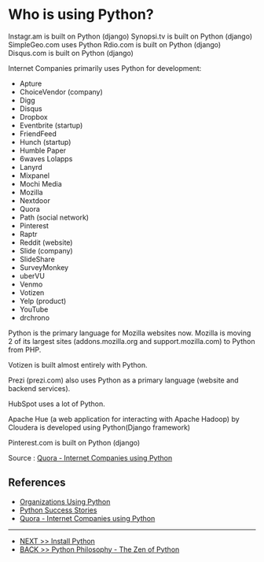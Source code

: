 # Who is using Python?

Instagr.am is built on Python (django)
Synopsi.tv  is built on Python (django)
SimpleGeo.com uses Python
Rdio.com is built on Python (django)
Disqus.com  is built on Python (django)

Internet Companies primarily uses Python for development:

* Apture
* ChoiceVendor (company)
* Digg
* Disqus
* Dropbox
* Eventbrite (startup)
* FriendFeed
* Hunch (startup)
* Humble Paper
* 6waves Lolapps
* Lanyrd
* Mixpanel
* Mochi Media
* Mozilla
* Nextdoor
* Quora
* Path (social network)
* Pinterest
* Raptr
* Reddit (website)
* Slide (company)
* SlideShare
* SurveyMonkey
* uberVU
* Venmo
* Votizen
* Yelp (product)
* YouTube
* drchrono

Python is the primary language for Mozilla websites now. Mozilla is moving 2 of its largest sites (addons.mozilla.org and support.mozilla.com) to Python from PHP.

Votizen is built almost entirely with Python.

Prezi (prezi.com) also uses Python as a primary language (website and backend services).

HubSpot uses a lot of Python.

Apache Hue (a web application for interacting with Apache Hadoop) by Cloudera is developed using Python(Django framework)

Pinterest.com is built on Python (django)

Source : [Quora - Internet Companies using Python](http://www.quora.com/Which-Internet-companies-use-Python)

## References

* [Organizations Using Python](https://wiki.python.org/moin/OrganizationsUsingPython)
* [Python Success Stories](https://www.python.org/about/success/)
* [Quora - Internet Companies using Python](http://www.quora.com/Which-Internet-companies-use-Python)

---

* [NEXT >> Install Python](../chapter-02-installation/01-install-python.md)
* [BACK >> Python Philosophy - The Zen of Python
](03-the-philosophy-of-python.md)
